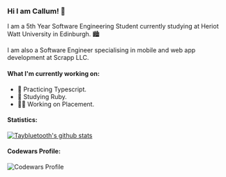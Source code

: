 ### Hi I am Callum! 👋

I am a 5th Year Software Engineering Student currently studying at Heriot Watt University in Edinburgh. 🏙️

I am also a Software Engineer specialising in mobile and web app development at Scrapp LLC.

#### What I'm currently working on:

- 💪 Practicing Typescript.
- 📖 Studying Ruby.
- 👨‍🎓 Working on Placement.

#### Statistics:

[![Taybluetooth's github stats](https://github-readme-stats.vercel.app/api?username=taybluetooth&theme=synthwave)](https://github.com/taybluetooth/github-readme-stats)

#### Codewars Profile:
![Codewars Profile](https://www.codewars.com/users/TayBluetooth/badges/large)
